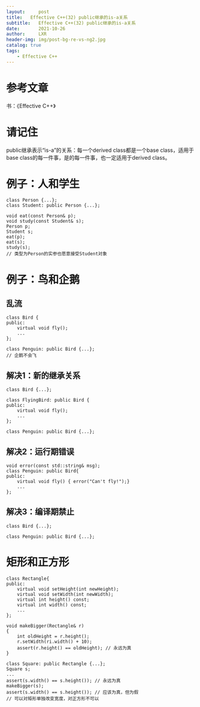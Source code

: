 ```yaml
---
layout:     post
title:   Effective C++(32) public继承的is-a关系
subtitle:   Effective C++(32) public继承的is-a关系
date:       2021-10-26
author:     LXR
header-img: img/post-bg-re-vs-ng2.jpg
catalog: true
tags:
    - Effective C++
---
```


# 参考文章
书：《Effective C++》

# 请记住
public继承表示“is-a”的关系：每一个derived class都是一个base class，适用于base class的每一件事，是的每一件事，也一定适用于derived class。  

# 例子：人和学生
```
class Person {...};
class Student: public Person {...};

void eat(const Person& p);
void study(const Student& s);
Person p;
Student s;
eat(p);
eat(s);
study(s);
// 类型为Person的实参也愿意接受Student对象
```

# 例子：鸟和企鹅
## 乱流
```
class Bird {
public:
    virtual void fly();
    ...
};

class Penguin: public Bird {...};
// 企鹅不会飞
```

## 解决1：新的继承关系
```
class Bird {...};

class FlyingBird: public Bird {
public:
    virtual void fly();
    ...
};

class Penguin: public Bird {...};
```

## 解决2：运行期错误
```
void error(const std::string& msg);
class Penguin: public Bird{
public:
    virtual void fly() { error("Can't fly!");}
    ...
};
```
## 解决3：编译期禁止
```
class Bird {...};

class Penguin: public Bird {...};
```

# 矩形和正方形
```
class Rectangle{
public:
    virtual void setHeight(int newHeight);
    virtual void setWidth(int newWidth);
    virtual int height() const;
    virtual int width() const;
    ...
};

void makeBigger(Rectangle& r)
{
    int oldHeight = r.height();
    r.setWidth(ri.width() + 10);
    assert(r.height() == oldHeight); // 永远为真
}

class Square: public Rectangle {...};
Square s;
...
assert(s.width() == s.height()); // 永远为真
makeBigger(s);
assert(s.width() == s.height()); // 应该为真，但为假
// 可以对矩形单独改变宽度，对正方形不可以
```
